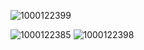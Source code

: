 ![1000122399](https://github.com/user-attachments/assets/7f4a77e5-404a-48d3-ac74-75c9ef4abcc0)

![1000122385](https://github.com/user-attachments/assets/1099aded-2e20-4568-aa9a-e5cd0cc94ffe)
![1000122398](https://github.com/user-attachments/assets/c83a9c04-23d5-488f-810e-a4a118d6eeae)




<!--
**blue-jay-way/blue-jay-way** is a ✨ _special_ ✨ repository because its `README.md` (this file) appears on your GitHub profile.

Here are some ideas to get you started:

- 🔭 I’m currently working on ...
- 🌱 I’m currently learning ...
- 👯 I’m looking to collaborate on ...
- 🤔 I’m looking for help with ...
- 💬 Ask me about ...
- 📫 How to reach me: ...
- 😄 Pronouns: ...
- ⚡ Fun fact: ...
-->
